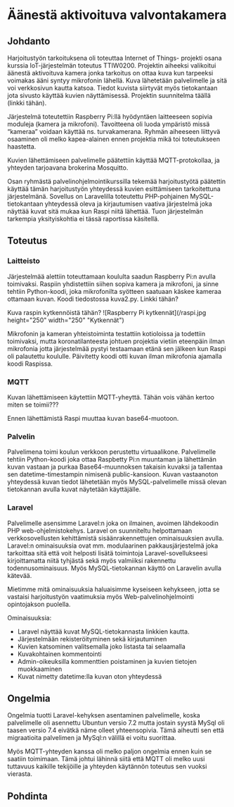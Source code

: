 # Äänestä aktivoituva valvontakamera

## Johdanto

Harjoitustyön tarkoituksena oli toteuttaa Internet of Things- projekti osana kurssia IoT-järjestelmän toteutus TTIW0200. Projektin aiheeksi valikoitui äänestä aktivoituva kamera jonka tarkoitus on ottaa kuva kun tarpeeksi voimakas ääni syntyy mikrofonin lähellä. Kuva lähetetään palvelimelle ja sitä voi verkkosivun kautta katsoa. Tiedot kuvista siirtyvät myös tietokantaan jota sivusto käyttää kuvien näyttämisessä. Projektin suunnitelma täällä (linkki tähän).

Järjestelmä toteutettiin Raspberry Pi:llä hyödyntäen laitteeseen sopivia moduleja (kamera ja mikrofoni). Tavoitteena oli luoda ympäristö missä “kameraa” voidaan käyttää ns. turvakamerana. Ryhmän aiheeseen liittyvä osaaminen oli melko kapea-alainen ennen projektia mikä toi toteutukseen haastetta. 

Kuvien lähettämiseen palvelimelle päätettiin käyttää MQTT-protokollaa, ja yhteyden tarjoavana brokerina Mosquitto.

Osan ryhmästä palvelinohjelmointikurssilla tekemää harjoitustyötä päätettin käyttää tämän harjoitustyön yhteydessä kuvien esittämiseen tarkoitettuna järjestelmänä. Sovellus on Laravelilla toteutettu PHP-pohjainen MySQL-tietokantaan yhteydessä oleva ja kirjautumisen vaativa järjestelmä joka näyttää kuvat sitä mukaa kun Raspi niitä lähettää. Tuon järjestelmän tarkempia yksityiskohtia ei tässä raportissa käsitellä. 



## Toteutus

### Laitteisto

Järjestelmää alettiin toteuttamaan koululta saadun Raspberry Pi:n avulla toimivaksi. Raspiin yhdistettiin siihen sopiva kamera ja mikrofoni, ja sinne tehtiin Python-koodi, joka mikrofonilta syötteen saatuaan käskee kameraa ottamaan kuvan. Koodi tiedostossa kuva2.py. Linkki tähän?

Kuva raspin kytkennöistä tähän?
![Raspberry Pi kytkennät](/raspi.jpg height="250" width="250" "Kytkennät")

Mikrofonin ja kameran yhteistoiminta testattiin kotioloissa ja todettiin toimivaksi, mutta koronatilanteesta johtuen projektia vietiin eteenpäin ilman mikrofonia jotta järjestelmää pystyi testaamaan etänä sen jälkeen kun Raspi oli palautettu koululle. Päivitetty koodi otti kuvan ilman mikrofonia ajamalla koodi Raspissa. 


### MQTT

Kuvan lähettämiseen käytettiin MQTT-yheyttä. Tähän vois vähän kertoo miten se toimii???

Ennen lähettämistä Raspi muuttaa kuvan base64-muotoon. 

### Palvelin 

Palvelimena toimi koulun verkkoon perustettu virtuaalikone. Palvelimelle tehtiin Python-koodi joka ottaa Raspbetty Pi:n muuntaman ja lähettämän kuvan vastaan ja purkaa Base64-muunnoksen takaisin kuvaksi ja tallentaa sen datetime-timestampin nimisenä public-kansioon. Kuvan vastaanoton yhteydessä kuvan tiedot lähetetään myös MySQL-palvelimelle missä olevan tietokannan avulla kuvat näytetään käyttäjälle. 

### Laravel


Palvelimelle asensimme Laravel:n joka on ilmainen, avoimen lähdekoodin PHP web-ohjelmistokehys. Laravel on suunniteltu helpottamaan verkkosovellusten kehittämistä sisäänrakennettujen ominaisuuksien avulla. Laravel:n ominaisuuksia ovat mm. modulaarinen pakkausjärjestelmä joka tarkoittaa sitä että voit helposti lisätä toimintoja Laravel-sovellukseesi kirjoittamatta niitä tyhjästä sekä myös valmiiksi rakennettu todennusominaisuus. Myös MySQL-tietokannan käyttö on Laravelin avulla kätevää. 

Mietimme mitä ominaisuuksia haluaisimme kyseiseen kehykseen, jotta se vastaisi harjoitustyön vaatimuksia myös Web-palvelinohjelmointi opintojakson puolella.

Ominaisuuksia:
* Laravel näyttää kuvat MySQL-tietokannasta linkkien kautta. 
* Järjestelmään rekisteröityminen sekä kirjautuminen
* Kuvien katsominen valitsemalla joko listasta tai selaamalla
* Kuvakohtainen kommentointi
* Admin-oikeuksilla kommenttien poistaminen ja kuvien tietojen muokkaaminen
* Kuvat nimetty datetime:lla kuvan oton yhteydessä


## Ongelmia

Ongelmia tuotti Laravel-kehyksen asentaminen palvelimelle, koska palvelimelle oli asennettu Ubuntun versio 7.2 mutta jostain syystä MySql oli taasen versio 7.4 eivätkä näme olleet yhteensopivia. Tämä aiheutti sen että migraatioita palvelimen ja MySql:n välillä ei voitu suorittaa.

Myös MQTT-yhteyden kanssa oli melko paljon ongelmia ennen kuin se saatiin toimimaan. Tämä johtui lähinnä siitä että MQTT oli melko uusi tuttavuus kaikille tekijöille ja yhteyden käytännön toteutus sen vuoksi vierasta.

## Pohdinta

